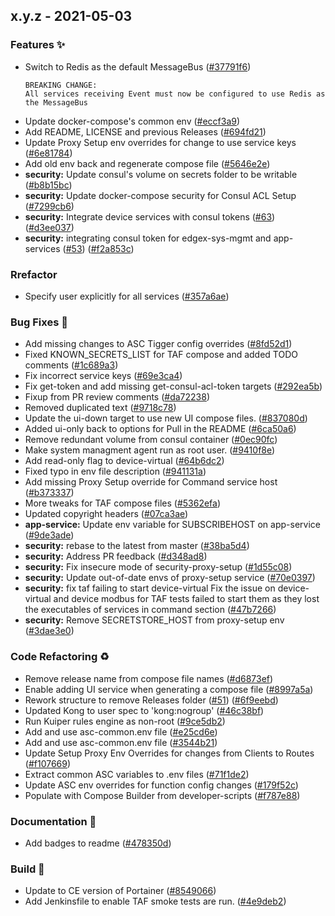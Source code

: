 
<a name="x.y.z"></a>
## x.y.z - 2021-05-03
### Features ✨
- Switch to Redis as the default MessageBus ([#37791f6](https://github.com/edgexfoundry/edgex-compose/commits/37791f6))
    ```
    BREAKING CHANGE:
    All services receiving Event must now be configured to use Redis as the MessageBus
    ```
- Update docker-compose's common env ([#eccf3a9](https://github.com/edgexfoundry/edgex-compose/commits/eccf3a9))
- Add README, LICENSE and previous Releases ([#694fd21](https://github.com/edgexfoundry/edgex-compose/commits/694fd21))
- Update Proxy Setup env overrides for change to use service keys ([#6e81784](https://github.com/edgexfoundry/edgex-compose/commits/6e81784))
- Add old env back and regenerate compose file ([#5646e2e](https://github.com/edgexfoundry/edgex-compose/commits/5646e2e))
- **security:** Update consul's volume on secrets folder to be writable ([#b8b15bc](https://github.com/edgexfoundry/edgex-compose/commits/b8b15bc))
- **security:** Update docker-compose security for Consul ACL Setup ([#7299cb6](https://github.com/edgexfoundry/edgex-compose/commits/7299cb6))
- **security:** Integrate device services with consul tokens ([#63](https://github.com/edgexfoundry/edgex-compose/issues/63)) ([#d3ee037](https://github.com/edgexfoundry/edgex-compose/commits/d3ee037))
- **security:** integrating consul token for edgex-sys-mgmt and app-services ([#53](https://github.com/edgexfoundry/edgex-compose/issues/53)) ([#f2a853c](https://github.com/edgexfoundry/edgex-compose/commits/f2a853c))
### Rrefactor
- Specify user explicitly for all services ([#357a6ae](https://github.com/edgexfoundry/edgex-compose/commits/357a6ae))
### Bug Fixes 🐛
- Add missing changes to ASC Tigger config overrides ([#8fd52d1](https://github.com/edgexfoundry/edgex-compose/commits/8fd52d1))
- Fixed KNOWN_SECRETS_LIST for TAF compose and added TODO comments ([#1c689a3](https://github.com/edgexfoundry/edgex-compose/commits/1c689a3))
- Fix incorrect service keys ([#69e3ca4](https://github.com/edgexfoundry/edgex-compose/commits/69e3ca4))
- Fix get-token and add missing get-consul-acl-token targets ([#292ea5b](https://github.com/edgexfoundry/edgex-compose/commits/292ea5b))
- Fixup from PR review comments ([#da72238](https://github.com/edgexfoundry/edgex-compose/commits/da72238))
- Removed duplicated text ([#9718c78](https://github.com/edgexfoundry/edgex-compose/commits/9718c78))
- Update the ui-down target to use new UI compose files. ([#837080d](https://github.com/edgexfoundry/edgex-compose/commits/837080d))
- Added ui-only back to options for Pull in the README ([#6ca50a6](https://github.com/edgexfoundry/edgex-compose/commits/6ca50a6))
- Remove redundant volume from consul container ([#0ec90fc](https://github.com/edgexfoundry/edgex-compose/commits/0ec90fc))
- Make system managment agent run as root user. ([#9410f8e](https://github.com/edgexfoundry/edgex-compose/commits/9410f8e))
- Add read-only flag to device-virtual ([#64b6dc2](https://github.com/edgexfoundry/edgex-compose/commits/64b6dc2))
- Fixed typo in env file description ([#941131a](https://github.com/edgexfoundry/edgex-compose/commits/941131a))
- Add missing Proxy Setup override for Command service host ([#b373337](https://github.com/edgexfoundry/edgex-compose/commits/b373337))
- More tweaks for TAF compose files ([#5362efa](https://github.com/edgexfoundry/edgex-compose/commits/5362efa))
- Updated copyright headers ([#07ca3ae](https://github.com/edgexfoundry/edgex-compose/commits/07ca3ae))
- **app-service:** Update env variable for SUBSCRIBEHOST on app-service ([#9de3ade](https://github.com/edgexfoundry/edgex-compose/commits/9de3ade))
- **security:** rebase to the latest from master ([#38ba5d4](https://github.com/edgexfoundry/edgex-compose/commits/38ba5d4))
- **security:** Address PR feedback ([#d348ad8](https://github.com/edgexfoundry/edgex-compose/commits/d348ad8))
- **security:** Fix insecure mode of security-proxy-setup ([#1d55c08](https://github.com/edgexfoundry/edgex-compose/commits/1d55c08))
- **security:** Update out-of-date envs of proxy-setup service ([#70e0397](https://github.com/edgexfoundry/edgex-compose/commits/70e0397))
- **security:** fix taf failing to start device-virtual Fix the issue on device-virtual and device modbus for TAF tests failed to  start them as they lost the executables of services in command section ([#47b7266](https://github.com/edgexfoundry/edgex-compose/commits/47b7266))
- **security:** Remove SECRETSTORE_HOST from proxy-setup env ([#3dae3e0](https://github.com/edgexfoundry/edgex-compose/commits/3dae3e0))
### Code Refactoring ♻
- Remove release name from compose file names ([#d6873ef](https://github.com/edgexfoundry/edgex-compose/commits/d6873ef))
- Enable adding UI service when generating a compose file ([#8997a5a](https://github.com/edgexfoundry/edgex-compose/commits/8997a5a))
- Rework structure to remove Releases folder ([#51](https://github.com/edgexfoundry/edgex-compose/issues/51)) ([#6f9eebd](https://github.com/edgexfoundry/edgex-compose/commits/6f9eebd))
- Updated Kong to user spec to 'kong:nogroup' ([#46c38bf](https://github.com/edgexfoundry/edgex-compose/commits/46c38bf))
- Run Kuiper rules engine as non-root ([#9ce5db2](https://github.com/edgexfoundry/edgex-compose/commits/9ce5db2))
- Add and use asc-common.env file ([#e25cd6e](https://github.com/edgexfoundry/edgex-compose/commits/e25cd6e))
- Add and use asc-common.env file ([#3544b21](https://github.com/edgexfoundry/edgex-compose/commits/3544b21))
- Update Setup Proxy Env Overrides for changes from Clients to Routes ([#f107669](https://github.com/edgexfoundry/edgex-compose/commits/f107669))
- Extract common ASC variables to .env files ([#71f1de2](https://github.com/edgexfoundry/edgex-compose/commits/71f1de2))
- Update ASC env overrides for function config changes ([#179f52c](https://github.com/edgexfoundry/edgex-compose/commits/179f52c))
- Populate with Compose Builder from developer-scripts ([#f787e88](https://github.com/edgexfoundry/edgex-compose/commits/f787e88))
### Documentation 📖
- Add badges to readme ([#478350d](https://github.com/edgexfoundry/edgex-compose/commits/478350d))
### Build 👷
- Update to CE version of Portainer ([#8549066](https://github.com/edgexfoundry/edgex-compose/commits/8549066))
- Add Jenkinsfile to enable TAF smoke tests are run. ([#4e9deb2](https://github.com/edgexfoundry/edgex-compose/commits/4e9deb2))

[Unreleased]: https://github.com/edgexfoundry/edgex-compose/compare/x.y.z...HEAD
